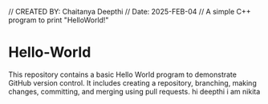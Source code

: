 // CREATED BY: Chaitanya Deepthi
// Date: 2025-FEB-04
// A simple C++ program to print "HelloWorld!"

# Hello-World
This repository contains a basic Hello World program to demonstrate GitHub version control. It includes creating a repository, branching, making changes, committing, and merging using pull requests.
hi deepthi i  am nikita  
